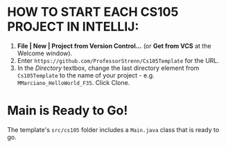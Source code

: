 # HOW TO START EACH CS105 PROJECT IN INTELLIJ:

1. **File | New | Project from Version Control...** (or **Get from VCS** at the Welcome window).
2. Enter `https://github.com/ProfessorStrenn/Cs105Template` for the URL.
3. In the _Directory_ textbox, change the last directory element from `Cs105Template` to the name of your project -
   e.g. `MMarciano_HelloWorld_F35`. Click Clone.

# Main is Ready to Go!

The template's `src/cs105` folder includes a `Main.java` class that is ready to go. 